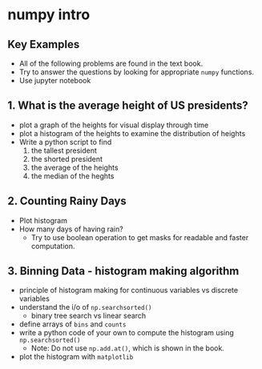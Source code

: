 # numpy intro

## Key Examples

- All of the following problems are found in the text book. 
- Try to answer the questions by looking for appropriate `numpy` functions. 
- Use jupyter notebook

## 1. What is the average height of US presidents?
  - plot a graph of the heights for visual display through time
  - plot a histogram of the heights to examine the distribution of heights
  - Write a python script to find
    1. the tallest president
    2. the shorted president
    3. the average of the heights
    4. the median of the heghts
    
## 2. Counting Rainy Days
  - Plot histogram
  - How many days of having rain?
    - Try to use boolean operation to get masks for readable and faster computation.
    
## 3. Binning Data - histogram making algorithm
  - principle of histogram making for continuous variables vs discrete variables
  - understand the i/o of `np.searchsorted()`
    - binary tree search vs linear search
  - define arrays of `bins` and `counts`
  - write a python code of your own to compute the histogram using `np.searchsorted()`
    - Note: Do not use `np.add.at()`, which is shown in the book.
  - plot the histogram with `matplotlib`
  
  
